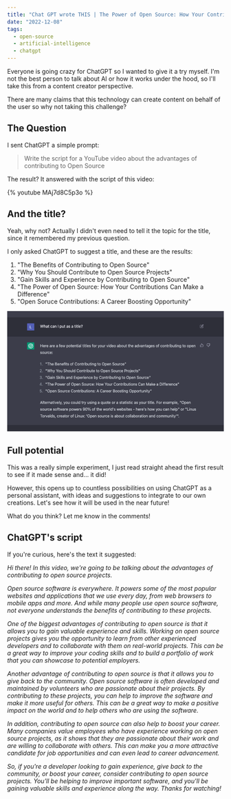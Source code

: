 ```yaml
---
title: "Chat GPT wrote THIS | The Power of Open Source: How Your Contributions Can Make a Difference"
date: "2022-12-08"
tags:
  - open-source
  - artificial-intelligence
  - chatgpt
---
```


Everyone is going crazy for ChatGPT so I wanted to give it a try myself. I'm not the best person to talk about AI or how it works under the hood, so I'll take this from a content creator perspective.

There are many claims that this technology can create content on behalf of the user so why not taking this challenge?

## The Question

I sent ChatGPT a simple prompt:

> Write the script for a YouTube video about the advantages of contributing to Open Source

The result? It answered with the script of this video:

{% youtube MAj7d8C5p3o %}

## And the title?

Yeah, why not? Actually I didn't even need to tell it the topic for the title, since it remembered my previous question.

I only asked ChatGPT to suggest a title, and these are the results:

1. "The Benefits of Contributing to Open Source"
1. "Why You Should Contribute to Open Source Projects"
1. "Gain Skills and Experience by Contributing to Open Source"
1. "The Power of Open Source: How Your Contributions Can Make a Difference"
1. "Open Soruce Contributions: A Career Boosting Opportunity"

![ChatGPT suggesting some titles for the video](./chatgpt-video-title.png)

## Full potential

This was a really simple experiment, I just read straight ahead the first result to see if it made sense and... it did!

However, this opens up to countless possibilities on using ChatGPT as a personal assistant, with ideas and suggestions to integrate to our own creations. Let's see how it will be used in the near future!

What do you think? Let me know in the comments!

## ChatGPT's script

If you're curious, here's the text it suggested:

_Hi there! In this video, we're going to be talking about the advantages of contributing to open source projects._

_Open source software is everywhere. It powers some of the most popular websites and applications that we use every day, from web browsers to mobile apps and more. And while many people use open source software, not everyone understands the benefits of contributing to these projects._

_One of the biggest advantages of contributing to open source is that it allows you to gain valuable experience and skills. Working on open source projects gives you the opportunity to learn from other experienced developers and to collaborate with them on real-world projects. This can be a great way to improve your coding skills and to build a portfolio of work that you can showcase to potential employers._

_Another advantage of contributing to open source is that it allows you to give back to the community. Open source software is often developed and maintained by volunteers who are passionate about their projects. By contributing to these projects, you can help to improve the software and make it more useful for others. This can be a great way to make a positive impact on the world and to help others who are using the software._

_In addition, contributing to open source can also help to boost your career. Many companies value employees who have experience working on open source projects, as it shows that they are passionate about their work and are willing to collaborate with others. This can make you a more attractive candidate for job opportunities and can even lead to career advancement._

_So, if you're a developer looking to gain experience, give back to the community, or boost your career, consider contributing to open source projects. You'll be helping to improve important software, and you'll be gaining valuable skills and experience along the way. Thanks for watching!_
